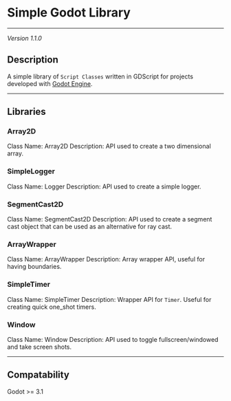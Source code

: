 # Simple Godot Library
---------------------

*Version 1.1.0*

## Description

A simple library of `Script Classes` written in GDScript for projects developed with [Godot Engine](https://godotengine.org).

-----------------------------------------------------------------------------------------------------------------------------

## Libraries

### Array2D

Class Name: Array2D
Description: API used to create a two dimensional array.

### SimpleLogger

Class Name: Logger
Description: API used to create a simple logger.

### SegmentCast2D

Class Name: SegmentCast2D
Description: API used to create a segment cast object that can be used as an alternative for ray cast.

### ArrayWrapper

Class Name: ArrayWrapper
Description: Array wrapper API, useful for having boundaries.

### SimpleTimer

Class Name: SimpleTimer
Description: Wrapper API for `Timer`.  Useful for creating quick one_shot timers.

### Window

Class Name: Window
Description: API used to toggle fullscreen/windowed and take screen shots.

----------------
## Compatability

Godot >= 3.1
